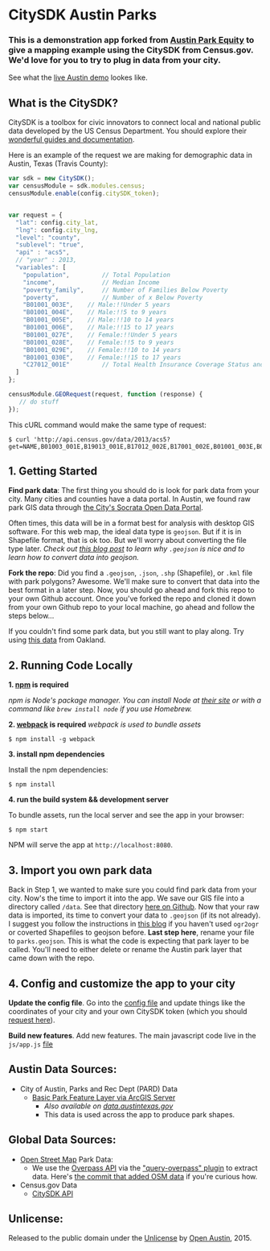 # CitySDK Austin Parks

### This is a demonstration app forked from [Austin Park Equity](http://austinparkequity.com) to give a mapping example using the CitySDK from Census.gov. We'd love for you to try to plug in data from your city.

See what the [live Austin demo](http://open-austin.github.io/atx-citysdk-js/) lookes like.

## What is the CitySDK?

CitySDK is a toolbox for civic innovators to connect local and national public data developed by the US Census Department. You should explore their [wonderful guides and documentation](http://uscensusbureau.github.io/citysdk/).

Here is an example of the request we are making for demographic data in Austin, Texas (Travis County):

```js
var sdk = new CitySDK();
var censusModule = sdk.modules.census;
censusModule.enable(config.citySDK_token);


var request = {
  "lat": config.city_lat,
  "lng": config.city_lng,
  "level": "county",
  "sublevel": "true",
  "api" : "acs5",
  // "year" : 2013,
  "variables": [
    "population",         // Total Population
    "income",             // Median Income
    "poverty_family",     // Number of Families Below Poverty
    "poverty",            // Number of x Below Poverty
    "B01001_003E",	  // Male:!!Under 5 years
    "B01001_004E",	  // Male:!!5 to 9 years
    "B01001_005E",	  // Male:!!10 to 14 years
    "B01001_006E",	  // Male:!!15 to 17 years
    "B01001_027E",	  // Female:!!Under 5 years
    "B01001_028E",	  // Female:!!5 to 9 years
    "B01001_029E",	  // Female:!!10 to 14 years
    "B01001_030E",	  // Female:!!15 to 17 years
    "C27012_001E"         // Total Health Insurance Coverage Status and Type by Work Experience by Age
  ]
};

censusModule.GEORequest(request, function (response) {
   // do stuff
});
```

This cURL command would make the same type of request:

```
$ curl 'http://api.census.gov/data/2013/acs5?get=NAME,B01003_001E,B19013_001E,B17012_002E,B17001_002E,B01001_003E,B01001_004E,B01001_005E,B01001_006E,B01001_027E,B01001_028E,B01001_029E,B01001_030E,C27012_001E&for=tract:*&in=county:453+state:48&key=YOUR_TOKEN'
```


## 1. Getting Started

**Find park data**: The first thing you should do is look for park data from your city. Many cities and counties have a data portal. In Austin, we found raw park GIS data through [the City's Socrata Open Data Portal](https://data.austintexas.gov/dataset/City-Of-Austin-Parks/99qw-4ixs).

Often times, this data will be in a format best for analysis with desktop GIS software. For this web map, the ideal data type is `geojson`. But if it is in Shapefile format, that is ok too. But we'll worry about converting the file type later. _Check out [this blog post](http://ben.balter.com/2013/06/26/how-to-convert-shapefiles-to-geojson-for-use-on-github/) to learn why `.geojson` is nice and to learn how to convert data into geojson._

**Fork the repo**: Did you find a `.geojson`, `.json`, `.shp` (Shapefile), or `.kml` file with park polygons? Awesome. We'll make sure to convert that data into the best format in a later step. Now, you should go ahead and fork this repo to your own Github account. Once you've forked the repo and cloned it down from your own Github repo to your local machine, go ahead and follow the steps below...

If you couldn't find some park data, but you still want to play along. Try using [this data](https://data.oaklandnet.com/Environmental/East-Bay-Regional-Parks/f4af-gmsw) from Oakland.

## 2. Running Code Locally

**1. [npm](https://www.npmjs.com/) is required**

_npm is Node's package manager. You can install Node at [their site](https://nodejs.org/download/) or with a command like `brew install node` if you use Homebrew._

**2. [webpack](https://webpack.github.io/docs/tutorials/getting-started/) is required**
_webpack is used to bundle assets_

	$ npm install -g webpack

**3. install npm dependencies**

Install the npm dependencies:

	$ npm install

**4. run the build system && development server**

To bundle assets, run the local server and see the app in your browser:

	$ npm start

NPM will serve the app at `http://localhost:8080`.

## 3. Import you own park data
Back in Step 1, we wanted to make sure you could find park data from your city. Now's the time to import it into the app. We save our GIS file into a directory called `/data`. See that directory [here on Github](https://github.com/open-austin/atx-citysdk-js/tree/master/data). Now that your raw data is imported, its time to convert your data to `.geojson` (if its not already). I suggest you follow the instructions in [this blog](http://ben.balter.com/2013/06/26/how-to-convert-shapefiles-to-geojson-for-use-on-github/) if you haven't used `ogr2ogr` or coverted Shapefiles to geojson before. **Last step here**, rename your file to `parks.geojson`. This is what the code is expecting that park layer to be called. You'll need to either delete or rename the Austin park layer that came down with the repo. 

## 4. Config and customize the app to your city
**Update the config file**. Go into the [config file](https://github.com/open-austin/atx-citysdk-js/blob/master/config.json) and update things like the coordinates of your city and your own CitySDK token (which you should [request here](http://api.census.gov/data/citysdk.html)). 

**Build new features**. Add new features. The main javascript code live in the `js/app.js` [file](https://github.com/open-austin/atx-citysdk-js/blob/master/js/app.js)


## Austin Data Sources:
- City of Austin, Parks and Rec Dept (PARD) Data
	- [Basic Park Feature Layer via ArcGIS Server](http://services.arcgis.com/0L95CJ0VTaxqcmED/ArcGIS/rest/services/city_of_austin_parks/FeatureServer/0/query?where=1%3D1&objectIds=&time=&geometry=&geometryType=esriGeometryPolygon&inSR=&spatialRel=esriSpatialRelIntersects&distance=&units=esriSRUnit_Meter&outFields=*&returnGeometry=true&maxAllowableOffset=&geometryPrecision=&outSR=&returnIdsOnly=false&returnCountOnly=false&returnExtentOnly=false&orderByFields=&groupByFieldsForStatistics=&outStatistics=&resultOffset=&resultRecordCount=&returnZ=false&returnM=false&quantizationParameters=&f=pgeojson&token=)
		- _Also available on [data.austintexas.gov](https://data.austintexas.gov/dataset/City-Of-Austin-Parks/99qw-4ixs)_
		- This data is used across the app to produce park shapes.

## Global Data Sources:
- [Open Street Map](https://www.openstreetmap.org/) Park Data:
	- We use the [Overpass API](http://wiki.openstreetmap.org/wiki/Overpass_API) via the ["query-overpass" plugin](https://github.com/perliedman/query-overpass) to extract data. Here's [the commit that added OSM data](https://github.com/open-austin/austin-park-equity/commit/a89bd02fce6170beac8dcf11c7a3f3479a71d047) if you're curious how.
- Census.gov Data
	-  [CitySDK API](http://uscensusbureau.github.io/citysdk/)

## Unlicense:
Released to the public domain under the [Unlicense](http://unlicense.org/) by [Open Austin](http://open-austin.org), 2015.
